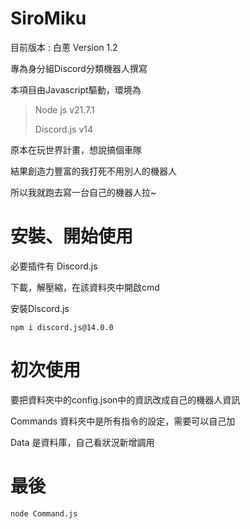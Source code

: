 # SiroMiku
目前版本 : 白蔥 Version 1.2

專為身分組Discord分類機器人撰寫

本項目由Javascript驅動，環境為
> Node js v21.7.1
> 
> Discord.js v14

原本在玩世界計畫，想說搞個車隊

結果創造力豐富的我打死不用別人的機器人

所以我就跑去寫一台自己的機器人拉~

# 安裝、開始使用
必要插件有 Discord.js

下載，解壓縮，在該資料夾中開啟cmd

安裝Discord.js
```
npm i discord.js@14.0.0
```

# 初次使用
要把資料夾中的config.json中的資訊改成自己的機器人資訊

Commands 資料夾中是所有指令的設定，需要可以自己加

Data 是資料庫，自己看狀況新增調用

# 最後
```
node Command.js
```
